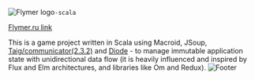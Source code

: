 ![Flymer logo](http://flymer.ru/img/logo/logo.png "Flymer logo")``-scala``

[Flymer.ru link](http://flymer.ru)

This is a game project written in Scala using Macroid, JSoup, [Taig/communicator(2.3.2)](https://github.com/Taig/Communicator/tree/2.3.2) and [Diode](https://github.com/suzaku-io/diode) - to manage immutable application state with unidirectional data flow (it is heavily influenced and inspired by Flux and Elm architectures, and libraries like Om and Redux).
![Footer](http://flymer.ru/img/footer.png "Footer")
